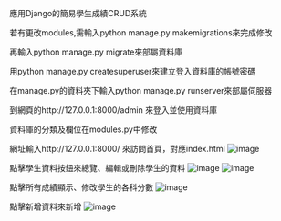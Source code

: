 應用Django的簡易學生成績CRUD系統

若有更改modules,需輸入python manage.py makemigrations來完成修改

再輸入python manage.py migrate來部屬資料庫

用python manage.py createsuperuser來建立登入資料庫的帳號密碼

在manage.py的資料夾下輸入python manage.py runserver來部屬伺服器

到網頁的http://127.0.0.1:8000/admin 來登入並使用資料庫

資料庫的分類及欄位在modules.py中修改


網址輸入http://127.0.0.1:8000/ 來訪問首頁，對應index.html
![image](https://github.com/NAre3/djangofinal/assets/62021701/f0deb872-f143-488e-9fde-57b2b6652669)

點擊學生資料按鈕來總覽、編輯或刪除學生的資料
![image](https://github.com/NAre3/djangofinal/assets/62021701/1f13f9a6-7562-4e37-beef-21d286d87302)
![image](https://github.com/NAre3/djangofinal/assets/62021701/bc0c7f04-a28a-4bd6-b3a3-4d26357cfb4d)


點擊所有成績顯示、修改學生的各科分數
![image](https://github.com/NAre3/djangofinal/assets/62021701/52786fff-cc34-4884-9fed-91b1a8fe634f)

點擊新增資料來新增
![image](https://github.com/NAre3/djangofinal/assets/62021701/bdbf4e5b-f047-44a7-93f5-51b82951dcde)
